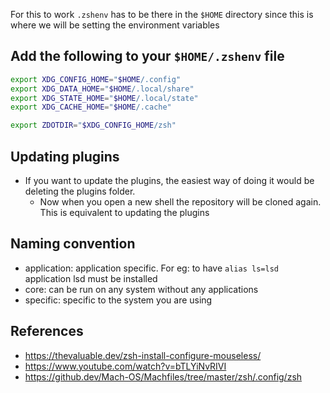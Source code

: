 For this to work `.zshenv` has to be there in the `$HOME` directory since this is where we will be setting the environment variables

## Add the following to your `$HOME/.zshenv` file

```bash
export XDG_CONFIG_HOME="$HOME/.config"
export XDG_DATA_HOME="$HOME/.local/share"
export XDG_STATE_HOME="$HOME/.local/state"
export XDG_CACHE_HOME="$HOME/.cache"

export ZDOTDIR="$XDG_CONFIG_HOME/zsh"
```

## Updating plugins
- If you want to update the plugins, the easiest way of doing it would be deleting the plugins folder.
  - Now when you open a new shell the repository will be cloned again. This is equivalent to updating the plugins  

## Naming convention
- application: application specific. For eg: to have `alias ls=lsd` application lsd must be installed
- core: can be run on any system without any applications
- specific: specific to the system you are using

## References
- https://thevaluable.dev/zsh-install-configure-mouseless/
- https://www.youtube.com/watch?v=bTLYiNvRIVI
- https://github.dev/Mach-OS/Machfiles/tree/master/zsh/.config/zsh

